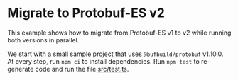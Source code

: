 # Migrate to Protobuf-ES v2

This example shows how to migrate from Protobuf-ES v1 to v2 while running both versions in parallel.

We start with a small sample project that uses `@bufbuild/protobuf` v1.10.0. At every step, run `npm ci` to install
dependencies. Run `npm test` to re-generate code and run the file [src/test.ts](src/test.ts).
